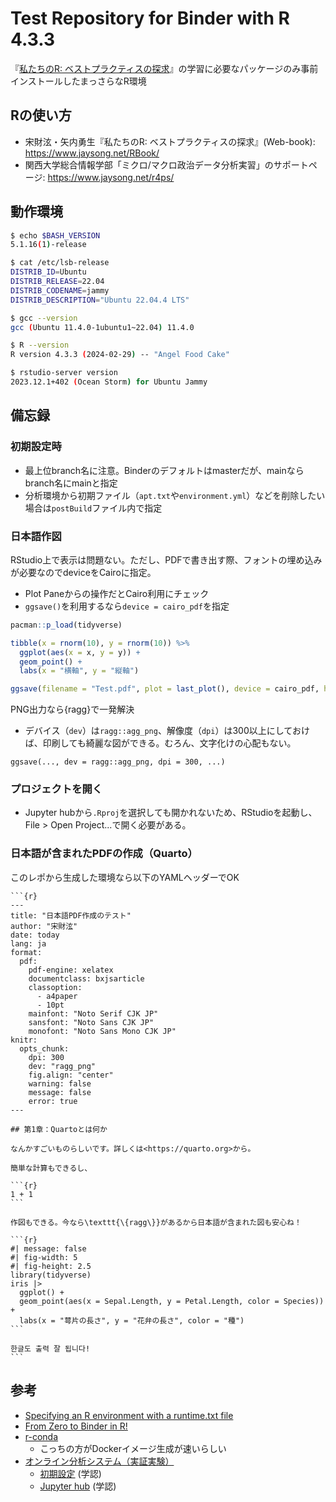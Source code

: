 # Test Repository for Binder with R 4.3.3

『[私たちのR: ベストプラクティスの探求](https://www.jaysong.net/RBook/)』の学習に必要なパッケージのみ事前インストールしたまっさらなR環境


## Rの使い方

* 宋財泫・矢内勇生『私たちのR: ベストプラクティスの探求』(Web-book): <https://www.jaysong.net/RBook/>
* 関西大学総合情報学部「ミクロ/マクロ政治データ分析実習」のサポートページ: <https://www.jaysong.net/r4ps/>

## 動作環境

```bash
$ echo $BASH_VERSION
5.1.16(1)-release

$ cat /etc/lsb-release
DISTRIB_ID=Ubuntu
DISTRIB_RELEASE=22.04
DISTRIB_CODENAME=jammy
DISTRIB_DESCRIPTION="Ubuntu 22.04.4 LTS"

$ gcc --version
gcc (Ubuntu 11.4.0-1ubuntu1~22.04) 11.4.0

$ R --version
R version 4.3.3 (2024-02-29) -- "Angel Food Cake"

$ rstudio-server version
2023.12.1+402 (Ocean Storm) for Ubuntu Jammy
```


## 備忘録

### 初期設定時

* 最上位branch名に注意。Binderのデフォルトはmasterだが、mainならbranch名にmainと指定
* 分析環境から初期ファイル（`apt.txt`や`environment.yml`）などを削除したい場合は`postBuild`ファイル内で指定

### 日本語作図

RStudio上で表示は問題ない。ただし、PDFで書き出す際、フォントの埋め込みが必要なのでdeviceをCairoに指定。

* Plot Paneからの操作だとCairo利用にチェック
* `ggsave()`を利用するなら`device = cairo_pdf`を指定

```r
pacman::p_load(tidyverse)

tibble(x = rnorm(10), y = rnorm(10)) %>%
  ggplot(aes(x = x, y = y)) +
  geom_point() +
  labs(x = "横軸", y = "縦軸")

ggsave(filename = "Test.pdf", plot = last_plot(), device = cairo_pdf, height = 5, width = 5)
```

PNG出力なら{ragg}で一発解決

* デバイス（`dev`）は`ragg::agg_png`、解像度（`dpi`）は300以上にしておけば、印刷しても綺麗な図ができる。むろん、文字化けの心配もない。

```{r}
ggsave(..., dev = ragg::agg_png, dpi = 300, ...)
```

### プロジェクトを開く

* Jupyter hubから`.Rproj`を選択しても開かれないため、RStudioを起動し、File > Open Project...で開く必要がある。

### 日本語が含まれたPDFの作成（Quarto）

このレポから生成した環境なら以下のYAMLヘッダーでOK

````
```{r}
---
title: "日本語PDF作成のテスト"
author: "宋財泫"
date: today
lang: ja
format: 
  pdf:
    pdf-engine: xelatex
    documentclass: bxjsarticle
    classoption:
      - a4paper
      - 10pt
    mainfont: "Noto Serif CJK JP"
    sansfont: "Noto Sans CJK JP"
    monofont: "Noto Sans Mono CJK JP"
knitr:
  opts_chunk: 
    dpi: 300
    dev: "ragg_png"
    fig.align: "center"
    warning: false
    message: false
    error: true
---

## 第1章：Quartoとは何か

なんかすごいものらしいです。詳しくは<https://quarto.org>から。

簡単な計算もできるし、

```{r}
1 + 1
```

作図もできる。今なら\texttt{\{ragg\}}があるから日本語が含まれた図も安心ね！

```{r}
#| message: false
#| fig-width: 5
#| fig-height: 2.5
library(tidyverse)
iris |> 
  ggplot() +
  geom_point(aes(x = Sepal.Length, y = Petal.Length, color = Species)) +
  labs(x = "萼片の長さ", y = "花弁の長さ", color = "種")
```

한글도 출력 잘 됩니다!
```
````

## 参考

* [Specifying an R environment with a runtime.txt file](https://github.com/binder-examples/r)
* [From Zero to Binder in R!](https://github.com/alan-turing-institute/the-turing-way/blob/master/workshops/boost-research-reproducibility-binder/workshop-presentations/zero-to-binder-r.md)
* [r-conda](https://github.com/binder-examples/r-conda)
  * こっちの方がDockerイメージ生成が速いらしい
* [オンライン分析システム（実証実験）](https://meatwiki.nii.ac.jp/confluence/display/niircosap)
  * [初期設定](https://binder.cs.rcos.nii.ac.jp/) (学認)
  * [Jupyter hub](https://jupyter.cs.rcos.nii.ac.jp/) (学認)
